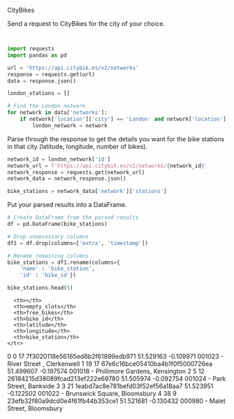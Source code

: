 CityBikes

Send a request to CityBikes for the city of your choice.

```python


import requests
import pandas as pd

url = 'https://api.citybik.es/v2/networks'
response = requests.get(url)
data = response.json()

london_stations = []

# Find the London network
for network in data['networks']:
    if network['location']['city'] == 'London' and network['location']['country'] == 'GB':
        london_network = network
```


Parse through the response to get the details you want for the bike stations in that city (latitude, longitude, number of bikes).

```python
network_id = london_network['id']
network_url = f'https://api.citybik.es/v2/networks/{network_id}'
network_response = requests.get(network_url)
network_data = network_response.json()

bike_stations = network_data['network']['stations']
```

Put your parsed results into a DataFrame.

```python
# Create DataFrame from the parsed results
df = pd.DataFrame(bike_stations)

# Drop unnecessary columns
df1 = df.drop(columns=['extra', 'timestamp'])

# Rename remaining columns
bike_stations = df1.rename(columns={
    'name' : 'bike_station', 
    'id' : 'bike_id'})

bike_stations.head(5)
```





      <th></th>
      <th>empty_slots</th>
      <th>free_bikes</th>
      <th>bike_id</th>
      <th>latitude</th>
      <th>longitude</th>
      <th>bike_station</th>
    </tr>
  </thead>
  <tbody>
    <tr>
      <th>0</th>
      <td>0</td>
      <td>17</td>
      <td>7f3020118e56165ed8b2f61899edb971</td>
      <td>51.529163</td>
      <td>-0.109971</td>
      <td>001023 - River Street , Clerkenwell</td>
    </tr>
    <tr>
      <th>1</th>
      <td>19</td>
      <td>17</td>
      <td>67e6c16bce05410ba4b1f0f5000726ea</td>
      <td>51.499607</td>
      <td>-0.197574</td>
      <td>001018 - Phillimore Gardens, Kensington</td>
    </tr>
    <tr>
      <th>2</th>
      <td>5</td>
      <td>12</td>
      <td>26184215d38089fcad213ef222e69780</td>
      <td>51.505974</td>
      <td>-0.092754</td>
      <td>001024 - Park Street, Bankside</td>
    </tr>
    <tr>
      <th>3</th>
      <td>3</td>
      <td>21</td>
      <td>1eabd7ac8e781befd03f52ef56a18aa7</td>
      <td>51.523951</td>
      <td>-0.122502</td>
      <td>001022 - Brunswick Square, Bloomsbury</td>
    </tr>
    <tr>
      <th>4</th>
      <td>38</td>
      <td>9</td>
      <td>23efb32f80a9dcd0e4f61fb44b353ce1</td>
      <td>51.521681</td>
      <td>-0.130432</td>
      <td>000980 - Malet Street, Bloomsbury</td>
    </tr>
  </tbody>
</table>
</div>




```python

```
